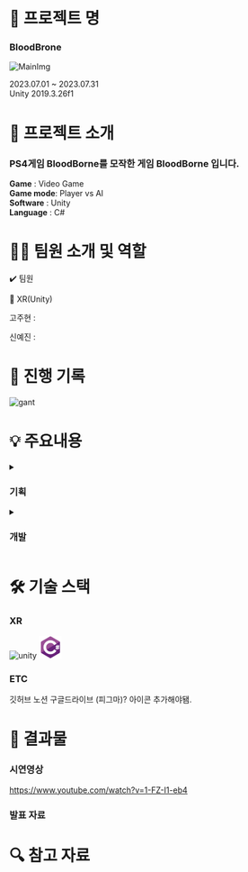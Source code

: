 # 📖 프로젝트 명
### BloodBrone  

![MainImg](https://github.com/k0-juhyun/Bloodborne/assets/79074052/6122be59-06fd-41dc-a751-3216652861b1)

2023.07.01 ~ 2023.07.31   
Unity 2019.3.26f1    

# 📃 프로젝트 소개

### PS4게임 BloodBorne를 모작한 게임 BloodBorne 입니다.

**Game** : Video Game  
**Game mode**: Player vs AI     
**Software** : Unity  
**Language** : C#   

# 👩‍🔧 팀원 소개 및 역할

✔️ 팀원   

🔹 XR(Unity)   
<p>고주현 :</p>
<p>신예진 :</p> 
    

# 📅 진행 기록

![gant](https://github.com/k0-juhyun/Bloodborne/assets/79074052/150156f1-839d-4adf-83e9-c4ef83901fe1)


# 💡 주요내용

<details>
<summary>   
 
### 기획
</summary>
    패턴 분석: https://drive.google.com/drive/u/0/folders/1F4VwUdiuoXHEFoZ37tuTSyf0DZylfGn8
</details>

<details>
<summary>      
 
### 개발
</summary>
내용
</details>



# 🛠 기술 스택   
### XR
 <img src="https://www.vectorlogo.zone/logos/unity3d/unity3d-icon.svg" alt="unity" width="40" height="40"/> <img src="https://raw.githubusercontent.com/devicons/devicon/master/icons/csharp/csharp-original.svg" alt="csharp" width="40" height="40"/>

### ETC
깃허브 노션 구글드라이브 (피그마)? 아이콘 추가해야됌.

# 📃 결과물   
### 시연영상
https://www.youtube.com/watch?v=1-FZ-I1-eb4

### 발표 자료   


# 🔍 참고 자료   
